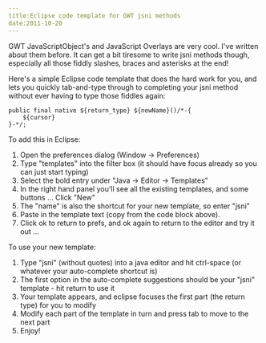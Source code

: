 ```yaml
---
title:Eclipse code template for GWT jsni methods
date:2011-10-20
---
```

GWT JavaScriptObject's and JavaScript Overlays are very cool. I've written about them before. It can get a bit tiresome to write jsni methods though, especially all those fiddly slashes, braces and asterisks at the end!

Here's a simple Eclipse code template that does the hard work for you, and lets you quickly tab-and-type through to completing your jsni method without ever having to type those fiddles again:

	public final native ${return_type} ${newName}()/*-{ 
	    ${cursor} 
	}-*/;

To add this in Eclipse:

1. Open the preferences dialog (Window -> Preferences)
2. Type "templates" into the filter box (it should have focus already so you can just start typing)
3. Select the bold entry under "Java -> Editor -> Templates"
4. In the right hand panel you'll see all the existing templates, and some buttons ... Click "New"
5. The "name" is also the shortcut for your new template, so enter "jsni"
6. Paste in the template text (copy from the code block above).
7. Click ok to return to prefs, and ok again to return to the editor and try it out ...

To use your new template:

1. Type "jsni" (without quotes) into a java editor and hit ctrl-space (or whatever your auto-complete shortcut is)
2. The first option in the auto-complete suggestions should be your "jsni" template - hit return to use it
3. Your template appears, and eclipse focuses the first part (the return type) for you to modify
4. Modify each part of the template in turn and press tab to move to the next part
5. Enjoy!
